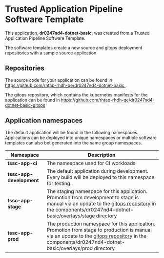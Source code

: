 # Trusted Application Pipeline Software Template

This application, **dr0247nd4-dotnet-basic**, was created from a Trusted Application Pipeline Software Template.

The software templates create a new source and gitops deployment repositories with a sample source application. 

## Repositories

The source code for your application can be found in [https://github.com/rhtap-rhdh-qe/dr0247nd4-dotnet-basic ](https://github.com/rhtap-rhdh-qe/dr0247nd4-dotnet-basic ).
 
The gitops repository, which contains the kubernetes manifests for the application can be found in 
[https://github.com/rhtap-rhdh-qe/dr0247nd4-dotnet-basic-gitops ](https://github.com/rhtap-rhdh-qe/dr0247nd4-dotnet-basic-gitops ) 

## Application namespaces 

The default application will be found in the following namespaces. Applications can be deployed into unique namespaces or multiple software templates can also bet generated into the same group namespaces.  

|  Namespace   |  Description   |  
| -------- | -------- |
| **tssc-app-ci** | The namespace used for CI workloads |
| **tssc-app-development** | The default application during development. Every build will be deployed to this namespace for testing. |
| **tssc-app-stage** | The staging namespace for this application. Promotion from development to stage is manual via an update to the [gitops repository](https://github.com/rhtap-rhdh-qe/dr0247nd4-dotnet-basic-gitops ) in the components/dr0247nd4-dotnet-basic/overlays/stage directory |
| **tssc-app-prod** | The production namespace for this application. Promotion from stage to production is manual via an update to the [gitops repository](https://github.com/rhtap-rhdh-qe/dr0247nd4-dotnet-basic-gitops ) in the components/dr0247nd4-dotnet-basic/overlays/prod directory |